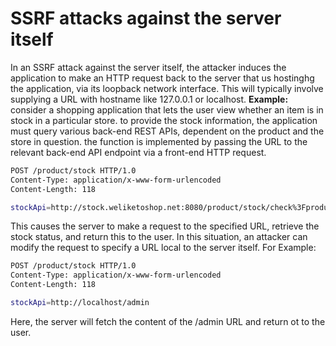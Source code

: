 
# SSRF attacks against the server itself

In an SSRF attack against the server itself, the attacker induces the application to make an HTTP request back to the server that us hostinghg the application, via its loopback network interface. This will typically involve supplying a URL with hostname like 127.0.0.1 or localhost.
**Example:** consider a shopping application that lets the user view whether an item is in stock in a particular store. to provide the stock information, the application must query various back-end REST APIs, dependent on the product and the store in question. the function is implemented by passing the URL to the relevant back-end API endpoint via a front-end HTTP request.

```sh
POST /product/stock HTTP/1.0
Content-Type: application/x-www-form-urlencoded
Content-Length: 118

stockApi=http://stock.weliketoshop.net:8080/product/stock/check%3FproductId%3D6%26storeId%3D1
```
This causes the server to make a request to the specified URL, retrieve the stock status, and return this to the user. In this situation, an attacker can modify the request to specify a URL local to the server itself. For Example:
```sh
POST /product/stock HTTP/1.0
Content-Type: application/x-www-form-urlencoded
Content-Length: 118

stockApi=http://localhost/admin
```
Here, the server will fetch the content of the /admin URL and return ot to the user.
